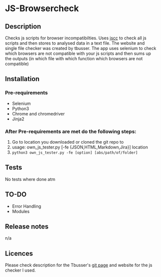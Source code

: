 # JS-Browsercheck

## Description
Checks js scripts for browser incompatibilties. Uses [jscc](http://jscc.info/) to check all js scripts and then stores to analysed data in a text file. The website and single file checker was created by tbusser. The app uses selenium to check which browsers are not compatible with your js scripts and then sums up the outputs (in which file with which function which browsers are not compatible)

## Installation
### Pre-requirements
- Selenium  
- Python3  
- Chrome and chromedriver
- Jinja2

### After Pre-requirements are met do the following steps:
1. Go to location you downloaded or cloned the git repo to  
2. usage: own_js_tester.py [-fe {JSON,HTML,Markdown,Jira}] location  
3. `python3 own_js_tester.py -fe [option] [abs/path/of/folder]`

## Tests
No tests where done atm

## TO-DO
- Error Handling
- Modules

## Release notes
n/a

## Licences
Please check description for the Tbusser's [git page](https://github.com/tbusser/jscc) and website for the js checker I used.

